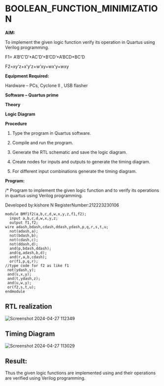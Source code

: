 # BOOLEAN_FUNCTION_MINIMIZATION

**AIM:**

To implement the given logic function verify its operation in Quartus using Verilog programming.

F1= A’B’C’D’+AC’D’+B’CD’+A’BCD+BC’D 

F2=xy’z+x’y’z+w’xy+wx’y+wxy

**Equipment Required:**

Hardware – PCs, Cyclone II , USB flasher

**Software – Quartus prime**

**Theory**

**Logic Diagram**

**Procedure**

1.	Type the program in Quartus software.

2.	Compile and run the program.

3.	Generate the RTL schematic and save the logic diagram.

4.	Create nodes for inputs and outputs to generate the timing diagram.

5.	For different input combinations generate the timing diagram.


**Program:**

/* Program to implement the given logic function and to verify its operations in quartus using Verilog programming. 

Developed by:kishore N
RegisterNumber:212223230106
```
module BMf1f2(a,b,c,d,w,x,y,z,f1,f2);
  input a,b,c,d,w,x,y,z;
  output f1,f2;
wire adash,bdash,cdash,ddash,ydash,p,q,r,s,t,u;
  not(adash,a);
  not(bdash,b);
  not(cdash,c);
  not(ddash,d);
  and(p,bdash,ddash);
  and(q,adash,b,d);
  and(r,a,b,cdash);
  or(f1,p,q,r);
//type code for f2 as like f1
 not(ydash,y);
 and(s,x,y);
 and(t,ydash,z);
 and(u,w,y);
 or(f2,s,t,u);
endmodule
```

## RTL realization
![Screenshot 2024-04-27 112349](https://github.com/kishorenagarajan08/BOOLEAN_FUNCTION_MINIMIZATION/assets/155753188/92f5a237-4f41-44b1-b734-4e8d81635a2f)


## Timing Diagram
![Screenshot 2024-04-27 113029](https://github.com/kishorenagarajan08/BOOLEAN_FUNCTION_MINIMIZATION/assets/155753188/a5a90ce2-8da7-4851-bef9-978d2400aa2e)

## Result:

Thus the given logic functions are implemented using and their operations are verified using Verilog programming.

